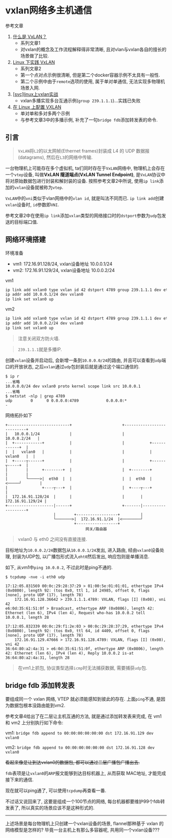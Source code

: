 # vxlan网络多主机通信

参考文章

1. [什么是 VxLAN？](https://segmentfault.com/a/1190000019662412)
    - 系列文章1
    - 对vxlan的概念及工作流程解释得非常清晰, 且对vlan与vxlan各自的擅长的场景做了比较.
2. [Linux 下实践 VxLAN](https://segmentfault.com/a/1190000019905778)
    - 系列文章2
    - 第一个点对点示例很清晰, 但是第二个docker容器示例不太具有一般性.
    - 第二个示例中由于`remote`选项的使用, 属于单对单通信, 无法实现多物理机场景入网.
3. [[svc]linux上vxlan实战](https://www.cnblogs.com/iiiiher/p/8082779.html)
    - vxlan多播实现多台互通示例(`group 239.1.1.1`)...实践已失败
4. [在 Linux 上配置 VXLAN](https://zhuanlan.zhihu.com/p/53038354)
    - 单对单和多对多两个示例
    - 与参考文章3中的多播示例, 补充了一句`bridge fdb`添加转发表的命令.

## 引言

> `VxLAN`将`L2`的以太网帧(Ethernet frames)封装成 L4 的 UDP 数据报(datagrams), 然后在`L3`的网络中传输.

一台物理机上可能存在多个虚拟机, ta们同时存在于`VxLAN`网络中, 物理机上会存在一个`vtep`设备, 叫做**VxLAN 隧道端点(VxLAN Tunnel Endpoint)**, 是`VxLAN`协议中将对原始数据包进行封装和解封装的设备. 按照参考文章2中所说, 使用`ip link`添加的`vxlan`设备就被称为`vtep`.

`VxLAN`中的`vni`类似于vlan网络中的`vlan id`, 就是叫法不同而已. `ip link add`创建`vxlan`设备时, `id`参数即`VNI`.

参考文章2中在使用`ip link`添加`vxlan`类型的网络接口时的`dstport`参数为`udp`包发送的目标端口值.

## 网络环境搭建

环境准备

- vm1: 172.16.91.128/24, vxlan设备地址 10.0.0.1/24
- vm2: 172.16.91.129/24, vxlan设备地址 10.0.0.2/24

vm1

```bash
ip link add vxlan0 type vxlan id 42 dstport 4789 group 239.1.1.1 dev eth0
ip addr add 10.0.0.1/24 dev vxlan0
ip link set vxlan0 up
```

vm2

```bash
ip link add vxlan0 type vxlan id 42 dstport 4789 group 239.1.1.1 dev eth0
ip addr add 10.0.0.2/24 dev vxlan0
ip link set vxlan0 up
```

> 注意关闭双方防火墙.

> `239.1.1.1`就是多播IP.

创建`vxlan`设备并启动后, 会新增一条到`10.0.0.0/24`的路由, 并且可以查看到`udp`端口的开放状态, 之后`vxlan`通过`udp`包封装后就是通过这个端口通信的.

```log
$ ip r
...省略
10.0.0.0/24 dev vxlan0 proto kernel scope link src 10.0.0.1
...省略
$ netstat -nlp | grep 4789
udp        0      0 0.0.0.0:4789            0.0.0.0:*                           -
```

网络拓扑如下

```
+---------------------------+                      +---------------------------+
|   10.0.0.1/24             |                      |             10.0.0.2/24   |
|  +------------+           |                      |           +------------+  |
|  |   vxlan0   |           |                      |           |   vxlan0   |  |
|  +-----┬------+           |                      |           +------┬-----+  |
|        |      +--------+  |                      |  +--------+      |        |
|        └─────>|  eth0  |  |                      |  |  eth0  |<─────┘        |
|               +----┬---+  |                      |  +----┬---+               |
|  172.16.91.128/24  |      |                      |       |  172.16.91.129/24 |
+--------------------|------+                      +-------|-------------------+
                     |        +------------------+         |                    
                     └───────>|  172.16.91.1/24  |<────────┘                    
                              +------------------+
                                   网关/路由器
```

> vxlan0 与 eth0 之间没有直接连接.

目标地址为`10.0.0.2/24`数据包从`10.0.0.1/24`发出, 进入路由, 经由`vxlan0`设备处理, 封装为UDP包, 以广播包形式流入`eht0`然后发出, 响应包则是单播消息.

如下, 从vm1中`ping 10.0.0.2`, 不过此时是ping不通的. 

```log
$ tcpdump -nve -i eth0 udp

17:12:05.831569 00:0c:29:28:37:29 > 01:00:5e:01:01:01, ethertype IPv4 (0x0800), length 92: (tos 0x0, ttl 1, id 24985, offset 0, flags [none], proto UDP (17), length 78)
    172.16.91.128.36642 > 239.1.1.1.4789: VXLAN, flags [I] (0x08), vni 42
e6:0d:35:61:51:0f > Broadcast, ethertype ARP (0x0806), length 42: Ethernet (len 6), IPv4 (len 4), Request who-has 10.0.0.2 tell 10.0.0.1, length 28

17:12:05.832339 00:0c:29:f1:2e:03 > 00:0c:29:28:37:29, ethertype IPv4 (0x0800), length 92: (tos 0x0, ttl 64, id 4409, offset 0, flags [none], proto UDP (17), length 78)
    172.16.91.129.47666 > 172.16.91.128.4789: VXLAN, flags [I] (0x08), vni 42
36:64:80:a2:4a:31 > e6:0d:35:61:51:0f, ethertype ARP (0x0806), length 42: Ethernet (len 6), IPv4 (len 4), Reply 10.0.0.2 is-at 36:64:80:a2:4a:31, length 28
```

> 在vm1上抓包, 协议类型选择`icmp`时无法捕获数据, 需要捕获`udp`包.

## bridge fdb 添加转发表

要组成同一个 vxlan 网络, VTEP 就必须能感知到彼此的存在. 上面`ping`不通, 是因为数据包根本没路由能到vm2.

参考文章4给出了在二层让主机互通的方法, 就是通过添加转发表来完成, 在 vm1 和 vm2 上分别执行如下命令:

vm1: `bridge fdb append to 00:00:00:00:00:00 dst 172.16.91.129 dev vxlan0`

vm2: `bridge fdb append to 00:00:00:00:00:00 dst 172.16.91.128 dev vxlan0`

~~看起来像是让到达vxlan0的数据包, 都可以通过二层广播包广播出去.~~

`fdb`表项是让`vxlan0`的`ARP`报文能够到达目标机器上, 从而获取 MAC地址, 才能完成接下来的通信.

现在就可以ping通了, 可以使用`tcpdump`再查看一番.

不过话又说回来了, 这要是组成一个100节点的网络, 每台机器都要维护99个fdb转发表了, 所以真实的场景应该不是这种形式的.

------

上述场景是每台物理机上只创建一个vxlan设备的场景, flannel那种基于 vxlan 的网络模型是怎样的? 毕竟一台主机上有那么多容器呢, 共用同一个vxlan设备???
